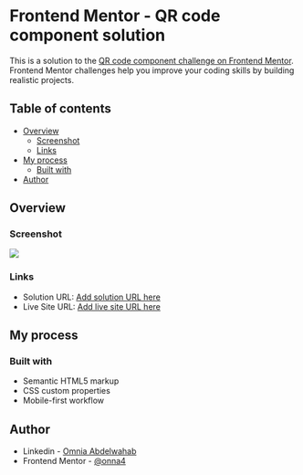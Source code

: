 # Frontend Mentor - QR code component solution

This is a solution to the [QR code component challenge on Frontend Mentor](https://www.frontendmentor.io/challenges/qr-code-component-iux_sIO_H). Frontend Mentor challenges help you improve your coding skills by building realistic projects. 

## Table of contents

- [Overview](#overview)
  - [Screenshot](#screenshot)
  - [Links](#links)
- [My process](#my-process)
  - [Built with](#built-with)
- [Author](#author)


## Overview

### Screenshot

![](./screenshot.jpg)


### Links

- Solution URL: [Add solution URL here](https://www.frontendmentor.io/solutions/qrcode-1lnTUm8RKN)
- Live Site URL: [Add live site URL here](https://onna4.github.io/Qr-code/)

## My process

### Built with

- Semantic HTML5 markup
- CSS custom properties
- Mobile-first workflow


## Author

- Linkedin - [Omnia Abdelwahab](https://www.linkedin.com/in/omnia-abdelwahab-170306249)
- Frontend Mentor - [@onna4](https://www.frontendmentor.io/profile/onna4)
